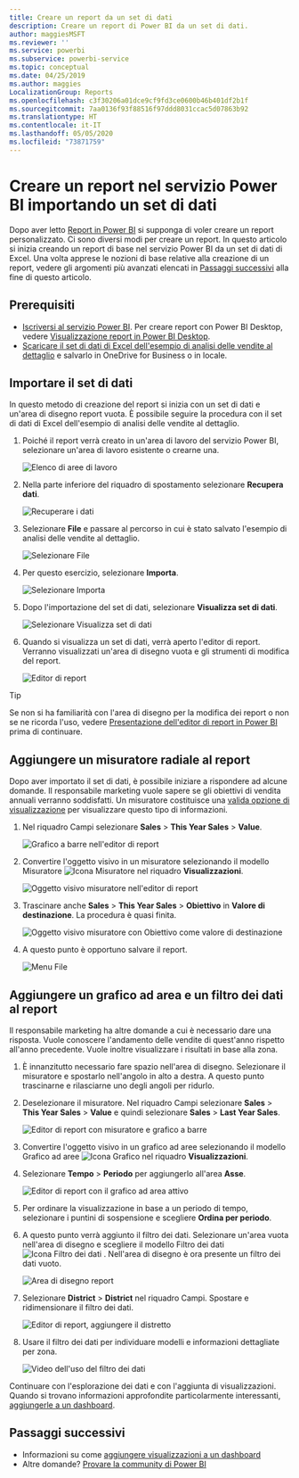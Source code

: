 ```yaml
---
title: Creare un report da un set di dati
description: Creare un report di Power BI da un set di dati.
author: maggiesMSFT
ms.reviewer: ''
ms.service: powerbi
ms.subservice: powerbi-service
ms.topic: conceptual
ms.date: 04/25/2019
ms.author: maggies
LocalizationGroup: Reports
ms.openlocfilehash: c3f30206a01dce9cf9fd3ce0600b46b401df2b1f
ms.sourcegitcommit: 7aa0136f93f88516f97ddd8031ccac5d07863b92
ms.translationtype: HT
ms.contentlocale: it-IT
ms.lasthandoff: 05/05/2020
ms.locfileid: "73871759"
---
```

# <a name="create-a-report-in-the-power-bi-service-by-importing-a-dataset"></a>Creare un report nel servizio Power BI importando un set di dati
Dopo aver letto [Report in Power BI](consumer/end-user-reports.md) si supponga di voler creare un report personalizzato. Ci sono diversi modi per creare un report. In questo articolo si inizia creando un report di base nel servizio Power BI da un set di dati di Excel. Una volta apprese le nozioni di base relative alla creazione di un report, vedere gli argomenti più avanzati elencati in [Passaggi successivi](#next-steps) alla fine di questo articolo.  

## <a name="prerequisites"></a>Prerequisiti
- [Iscriversi al servizio Power BI](service-self-service-signup-for-power-bi.md). Per creare report con Power BI Desktop, vedere [Visualizzazione report in Power BI Desktop](desktop-report-view.md). 
- [Scaricare il set di dati di Excel dell'esempio di analisi delle vendite al dettaglio](https://go.microsoft.com/fwlink/?LinkId=529778) e salvarlo in OneDrive for Business o in locale.

## <a name="import-the-dataset"></a>Importare il set di dati
In questo metodo di creazione del report si inizia con un set di dati e un'area di disegno report vuota. È possibile seguire la procedura con il set di dati di Excel dell'esempio di analisi delle vendite al dettaglio.

1. Poiché il report verrà creato in un'area di lavoro del servizio Power BI, selezionare un'area di lavoro esistente o crearne una.
   
   ![Elenco di aree di lavoro](media/service-report-create-new/power-bi-workspaces2.png)
2. Nella parte inferiore del riquadro di spostamento selezionare **Recupera dati**.
   
   ![Recuperare i dati](media/service-report-create-new/power-bi-get-data3.png)
3. Selezionare **File** e passare al percorso in cui è stato salvato l'esempio di analisi delle vendite al dettaglio.
   
    ![Selezionare File](media/service-report-create-new/power-bi-select-files.png)
4. Per questo esercizio, selezionare **Importa**.
   
   ![Selezionare Importa](media/service-report-create-new/power-bi-import.png)
5. Dopo l'importazione del set di dati, selezionare **Visualizza set di dati**.
   
   ![Selezionare Visualizza set di dati](media/service-report-create-new/power-bi-view-dataset.png)
6. Quando si visualizza un set di dati, verrà aperto l'editor di report.  Verranno visualizzati un'area di disegno vuota e gli strumenti di modifica del report.
   
   ![Editor di report](media/service-report-create-new/power-bi-blank-report.png)

> [!TIP]
> Se non si ha familiarità con l'area di disegno per la modifica dei report o non se ne ricorda l'uso, vedere [Presentazione dell'editor di report in Power BI](service-the-report-editor-take-a-tour.md) prima di continuare. 
> 

## <a name="add-a-radial-gauge-to-the-report"></a>Aggiungere un misuratore radiale al report
Dopo aver importato il set di dati, è possibile iniziare a rispondere ad alcune domande.  Il responsabile marketing vuole sapere se gli obiettivi di vendita annuali verranno soddisfatti. Un misuratore costituisce una [valida opzione di visualizzazione](visuals/power-bi-report-visualizations.md) per visualizzare questo tipo di informazioni.

1. Nel riquadro Campi selezionare **Sales** > **This Year Sales** > **Value**.
   
    ![Grafico a barre nell'editor di report](media/service-report-create-new/power-bi-report-step1.png)
2. Convertire l'oggetto visivo in un misuratore selezionando il modello Misuratore ![Icona Misuratore](media/service-report-create-new/powerbi-gauge-icon.png) nel riquadro **Visualizzazioni**.
   
    ![Oggetto visivo misuratore nell'editor di report](media/service-report-create-new/power-bi-report-step2.png)
3. Trascinare anche **Sales** > **This Year Sales** > **Obiettivo** in **Valore di destinazione**. La procedura è quasi finita.
   
    ![Oggetto visivo misuratore con Obiettivo come valore di destinazione](media/service-report-create-new/power-bi-report-step3.png)
4. A questo punto è opportuno salvare il report.
   
   ![Menu File](media/service-report-create-new/powerbi-save.png)

## <a name="add-an-area-chart-and-slicer-to-the-report"></a>Aggiungere un grafico ad area e un filtro dei dati al report
Il responsabile marketing ha altre domande a cui è necessario dare una risposta. Vuole conoscere l'andamento delle vendite di quest'anno rispetto all'anno precedente. Vuole inoltre visualizzare i risultati in base alla zona.

1. È innanzitutto necessario fare spazio nell'area di disegno. Selezionare il misuratore e spostarlo nell'angolo in alto a destra. A questo punto trascinarne e rilasciarne uno degli angoli per ridurlo.
2. Deselezionare il misuratore. Nel riquadro Campi selezionare **Sales** > **This Year Sales** > **Value** e quindi selezionare **Sales** > **Last Year Sales**.
   
    ![Editor di report con misuratore e grafico a barre](media/service-report-create-new/power-bi-report-step4.png)
3. Convertire l'oggetto visivo in un grafico ad aree selezionando il modello Grafico ad aree ![Icona Grafico](media/service-report-create-new/power-bi-areachart-icon.png) nel riquadro **Visualizzazioni**.
4. Selezionare **Tempo** > **Periodo** per aggiungerlo all'area **Asse**.
   
    ![Editor di report con il grafico ad area attivo](media/service-report-create-new/power-bi-report-step5.png)
5. Per ordinare la visualizzazione in base a un periodo di tempo, selezionare i puntini di sospensione e scegliere **Ordina per periodo**.
6. A questo punto verrà aggiunto il filtro dei dati. Selezionare un'area vuota nell'area di disegno e scegliere il modello Filtro dei dati ![Icona Filtro dei dati](media/service-report-create-new/power-bi-slicer-icon.png) . Nell'area di disegno è ora presente un filtro dei dati vuoto.
   
    ![Area di disegno report](media/service-report-create-new/power-bi-report-step6.png)    
7. Selezionare **District** > **District** nel riquadro Campi. Spostare e ridimensionare il filtro dei dati.
   
    ![Editor di report, aggiungere il distretto](media/service-report-create-new/power-bi-report-step7.png)  
8. Usare il filtro dei dati per individuare modelli e informazioni dettagliate per zona.
   
   ![Video dell'uso del filtro dei dati](media/service-report-create-new/power-bi-slicer-video2.gif)  

Continuare con l'esplorazione dei dati e con l'aggiunta di visualizzazioni. Quando si trovano informazioni approfondite particolarmente interessanti, [aggiungerle a un dashboard](service-dashboard-pin-tile-from-report.md).

## <a name="next-steps"></a>Passaggi successivi

* Informazioni su come [aggiungere visualizzazioni a un dashboard](service-dashboard-pin-tile-from-report.md)   
* Altre domande? [Provare la community di Power BI](https://community.powerbi.com/)

